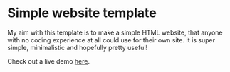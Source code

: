 # Simple website template
My aim with this template is to make a simple HTML website, that anyone with no coding experience at all could use for their own site. It is super simple, minimalistic and hopefully pretty useful!

Check out a live demo [here](https://giacomolaw.github.io/simple-website-template/).
